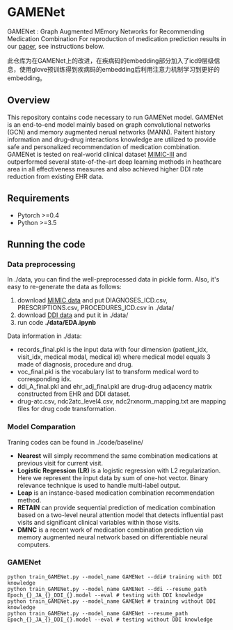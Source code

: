 # GAMENet
GAMENet : Graph Augmented MEmory Networks for Recommending Medication Combination
For reproduction of medication prediction results in our [paper](https://arxiv.org/abs/1809.01852), see instructions below.

此仓库为在GAMENet上的改进，在疾病码的embedding部分加入了icd9层级信息，使用glove预训练得到疾病码的embedding后利用注意力机制学习到更好的embedding。

## Overview
This repository contains code necessary to run GAMENet model. GAMENet is an end-to-end model mainly based on graph convolutional networks (GCN) and memory augmented nerual networks (MANN). Paitent history information and drug-drug interactions knowledge are utilized to provide safe and personalized recommendation of medication combination. GAMENet is tested on real-world clinical dataset [MIMIC-III](https://mimic.physionet.org/) and outperformed several state-of-the-art deep learning methods in heathcare area in all effectiveness measures and also achieved higher DDI rate reduction from existing EHR data.


## Requirements
- Pytorch >=0.4
- Python >=3.5


## Running the code
### Data preprocessing
In ./data, you can find the well-preprocessed data in pickle form. Also, it's easy to re-generate the data as follows:
1.  download [MIMIC data](https://mimic.physionet.org/gettingstarted/dbsetup/) and put DIAGNOSES_ICD.csv, PRESCRIPTIONS.csv, PROCEDURES_ICD.csv in ./data/
2.  download [DDI data](https://www.dropbox.com/s/8os4pd2zmp2jemd/drug-DDI.csv?dl=0) and put it in ./data/
3.  run code **./data/EDA.ipynb**

Data information in ./data:
  - records_final.pkl is the input data with four dimension (patient_idx, visit_idx, medical modal, medical id) where medical model equals 3 made of diagnosis, procedure and drug.
  - voc_final.pkl is the vocabulary list to transform medical word to corresponding idx.
  - ddi_A_final.pkl and ehr_adj_final.pkl are drug-drug adjacency matrix constructed from EHR and DDI dataset.
  - drug-atc.csv, ndc2atc_level4.csv, ndc2rxnorm_mapping.txt are mapping files for drug code transformation.
  
  
### Model Comparation
 Traning codes can be found in ./code/baseline/
 
 - **Nearest** will simply recommend the same combination medications at previous visit for current visit.
 - **Logistic Regression (LR)** is a logistic regression with L2 regularization. Here we represent the input data by sum of one-hot vector. Binary relevance technique is used to handle multi-label output.
 - **Leap** is an instance-based medication combination recommendation method.
 - **RETAIN** can provide sequential prediction of medication combination based on a two-level neural attention model that detects influential past visits and significant clinical variables within those visits.
 - **DMNC** is a recent work of medication combination prediction via memory augmented neural network based on differentiable neural computers. 
 
 
 ### GAMENet
 ```
 python train_GAMENet.py --model_name GAMENet --ddi# training with DDI knowledge
 python train_GAMENet.py --model_name GAMENet --ddi --resume_path Epoch_{}_JA_{}_DDI_{}.model --eval # testing with DDI knowledge
 python train_GAMENet.py --model_name GAMENet # training without DDI knowledge
 python train_GAMENet.py --model_name GAMENet --resume_path Epoch_{}_JA_{}_DDI_{}.model --eval # testing without DDI knowledge
 ```
